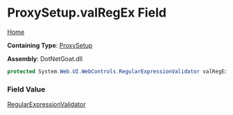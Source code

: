 # ProxySetup\.valRegEx Field

[Home](../../../../../README.md)

**Containing Type**: [ProxySetup](../README.md)

**Assembly**: DotNetGoat\.dll

```csharp
protected System.Web.UI.WebControls.RegularExpressionValidator valRegEx
```

### Field Value

[RegularExpressionValidator](https://docs.microsoft.com/en-us/dotnet/api/system.web.ui.webcontrols.regularexpressionvalidator)

